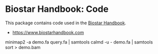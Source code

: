 # Biostar Handbook: Code

This package contains code used in the [Biostar Handbook][book].

* <https://www.biostarhandbook.com>

minimap2 -a demo.fa query.fa | samtools calmd -u - demo.fa | samtools sort > demo.bam

[book]:  https://www.biostarhandbook.com